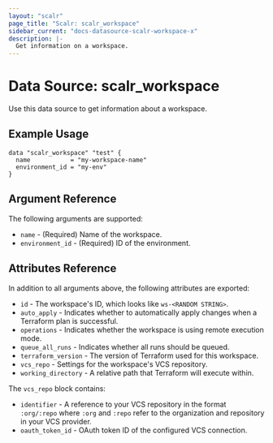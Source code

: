```yaml
---
layout: "scalr"
page_title: "Scalr: scalr_workspace"
sidebar_current: "docs-datasource-scalr-workspace-x"
description: |-
  Get information on a workspace.
---
```


# Data Source: scalr_workspace

Use this data source to get information about a workspace.

## Example Usage

```hcl
data "scalr_workspace" "test" {
  name           = "my-workspace-name"
  environment_id = "my-env"
}
```

## Argument Reference

The following arguments are supported:

* `name` - (Required) Name of the workspace.
* `environment_id` - (Required) ID of the environment.

## Attributes Reference

In addition to all arguments above, the following attributes are exported:

* `id` - The workspace's ID, which looks like
  `ws-<RANDOM STRING>`.
* `auto_apply` - Indicates whether to automatically apply changes when a
  Terraform plan is successful.
* `operations` - Indicates whether the workspace is using remote execution mode.
* `queue_all_runs` - Indicates whether all runs should be queued.
* `terraform_version` - The version of Terraform used for this workspace.
* `vcs_repo` - Settings for the workspace's VCS repository.
* `working_directory` - A relative path that Terraform will execute within.

The `vcs_repo` block contains:

* `identifier` - A reference to your VCS repository in the format `:org/:repo`
  where `:org` and `:repo` refer to the organization and repository in your VCS
  provider.
* `oauth_token_id` - OAuth token ID of the configured VCS connection.
